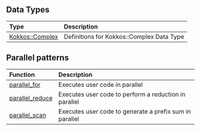 ## Data Types

|Type  |Description                  |
|:-----|:----------------------------|
|[Kokkos::Complex](Kokkos%3A%3AComplex) | Definitions for Kokkos::Complex Data Type |


## Parallel patterns

|Function  |Description                  |
|:---------|:----------------------------|
|[parallel_for](Kokkos%3A%3Aparallel_for) | Executes user code in parallel |
|[parallel_reduce](Kokkos%3A%3Aparallel_reduce)  | Executes user code to perform a reduction in parallel |
|[parallel_scan](Kokkos%3A%3Aparallel_scan)  | Executes user code to generate a prefix sum in parallel |
